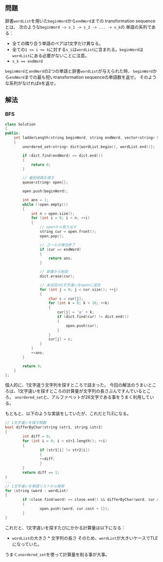 ## 問題
辞書`wordList`を用いた`beginWord`から`endWord`までの
transformation sequenceとは、
次のような`beginWord -> s_1 -> s_2 -> ... -> s_k`の
単語の系列である：
- 全ての隣り合う単語のペアは1文字だけ異なる。
- 全ての`1 <= i <= k`に対する`s_i`は`wordList`に含まれる。`beginWord`は`wordList`にある必要がないことに注意。
- `s_k == endWord`

`beginWord`と`endWord`の2つの単語と辞書`wordList`が与えられた時、
`beginWord`から`endWord`までの最も短いtransformation sequenceの単語数を返せ。
そのような系列がなければ`0`を返せ。

## 解法
### BFS
```cpp
class Solution
{
public:
    int ladderLength(string beginWord, string endWord, vector<string> &wordList)
    {
        unordered_set<string> dict{wordList.begin(), wordList.end()};

        if (dict.find(endWord) == dict.end())
        {
            return 0;
        }

        // 最短経路を探す
        queue<string> open{};

        open.push(beginWord);

        int ans = 1;
        while (!open.empty())
        {
            int n = open.size();
            for (int i = 0; i < n; ++i)
            {
                // openから取り出す
                string cur = open.front();
                open.pop();

                // ゴールの場合終了
                if (cur == endWord)
                {
                    return ans;
                }

                // 辞書から削除
                dict.erase(cur);

                // 未巡回の1文字違いをopenに追加
                for (int j = 0; j < cur.size(); ++j)
                {
                    char c = cur[j];
                    for (int k = 0; k < 26; ++k)
                    {
                        cur[j] = 'a' + k;
                        if (dict.find(cur) != dict.end())
                        {
                            open.push(cur);
                        }
                    }
                    cur[j] = c;
                }
            }
            ++ans;
        }

        return 0;
    }
};
```
個人的に、1文字違う文字列を探すところで詰まった。
今回の解法のうまいところは、1文字違いを探すところの計算量が文字列の長さぶんですんでいるところ。
`unordered_set`と、アルファベットが26文字である事をうまく利用している。

もともと、以下のような実装をしていたが、これだとTLEになる。
```cpp
// 1文字違いを探す関数
bool differByChar(string &str1, string &str2)
{
        int diff = 0;
        for (int i = 0; i < str1.length(); ++i)
        {
                if (str1[i] != str2[i])
                {
                ++diff;
                }
        }
        return diff == 1;
}
...
// 1文字違いを単語リストから検索
for (string &word : wordList)
{
        if (close.find(word) == close.end() && differByChar(word, cur.str))
        {
                open.push({word, cur.cost + 1});
        }
}
```
これだと、1文字違いを探すたびにかかる計算量は以下になる：
- `wordList`の大きさ * 文字列の長さ
そのため、`wordList`が大きいケースでTLEになっていた。

うまく`unordered_set`を使って計算量を削る事が大事。
